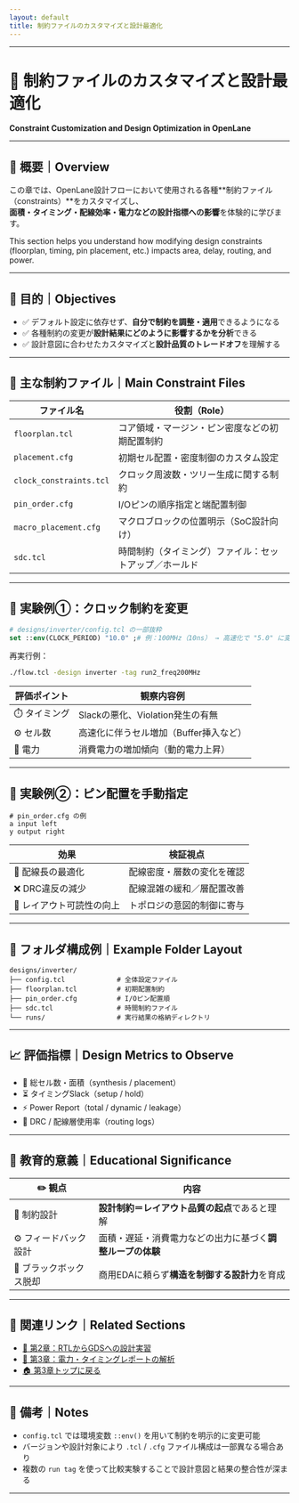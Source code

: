 ```yaml
---
layout: default
title: 制約ファイルのカスタマイズと設計最適化
---
```


---

# 🧩 制約ファイルのカスタマイズと設計最適化  
**Constraint Customization and Design Optimization in OpenLane**

---

## 📘 概要｜Overview

この章では、OpenLane設計フローにおいて使用される各種**制約ファイル（constraints）**をカスタマイズし、  
**面積・タイミング・配線効率・電力などの設計指標への影響**を体験的に学びます。

This section helps you understand how modifying design constraints  
(floorplan, timing, pin placement, etc.) impacts area, delay, routing, and power.

---

## 🎯 目的｜Objectives

- ✅ デフォルト設定に依存せず、**自分で制約を調整・適用**できるようになる  
- ✅ 各種制約の変更が**設計結果にどのように影響するかを分析**できる  
- ✅ 設計意図に合わせたカスタマイズと**設計品質のトレードオフ**を理解する  

---

## 📄 主な制約ファイル｜Main Constraint Files

| ファイル名 | 役割（Role） |
|------------|--------------------------|
| `floorplan.tcl` | コア領域・マージン・ピン密度などの初期配置制約 |
| `placement.cfg` | 初期セル配置・密度制御のカスタム設定 |
| `clock_constraints.tcl` | クロック周波数・ツリー生成に関する制約 |
| `pin_order.cfg` | I/Oピンの順序指定と端配置制御 |
| `macro_placement.cfg` | マクロブロックの位置明示（SoC設計向け） |
| `sdc.tcl` | 時間制約（タイミング）ファイル：セットアップ／ホールド |

---

## 🧪 実験例①：クロック制約を変更

```tcl
# designs/inverter/config.tcl の一部抜粋
set ::env(CLOCK_PERIOD) "10.0" ;# 例：100MHz（10ns） → 高速化で "5.0" に変更（200MHz）
```

再実行例：

```bash
./flow.tcl -design inverter -tag run2_freq200MHz
```

| 評価ポイント | 観察内容例 |
|--------------|------------|
| ⏱️ タイミング | Slackの悪化、Violation発生の有無 |
| ⚙️ セル数 | 高速化に伴うセル増加（Buffer挿入など） |
| 🔋 電力 | 消費電力の増加傾向（動的電力上昇） |

---

## 🧪 実験例②：ピン配置を手動指定

```text
# pin_order.cfg の例
a input left
y output right
```

| 効果 | 検証視点 |
|------|----------|
| 📏 配線長の最適化 | 配線密度・層数の変化を確認 |
| ❌ DRC違反の減少 | 配線混雑の緩和／層配置改善 |
| 🧭 レイアウト可読性の向上 | トポロジの意図的制御に寄与 |

---

## 📂 フォルダ構成例｜Example Folder Layout

```text
designs/inverter/
├── config.tcl             # 全体設定ファイル
├── floorplan.tcl          # 初期配置制約
├── pin_order.cfg          # I/Oピン配置順
├── sdc.tcl                # 時間制約ファイル
└── runs/                  # 実行結果の格納ディレクトリ
```

---

## 📈 評価指標｜Design Metrics to Observe

- 🔢 総セル数・面積（synthesis / placement）
- ⏳ タイミングSlack（setup / hold）
- ⚡ Power Report（total / dynamic / leakage）
- 🧱 DRC / 配線層使用率（routing logs）

---

## 🧠 教育的意義｜Educational Significance

| ✏️ 観点 | 内容 |
|---------|------|
| 📐 制約設計 | **設計制約＝レイアウト品質の起点**であると理解 |
| ⚙️ フィードバック設計 | 面積・遅延・消費電力などの出力に基づく**調整ループの体験** |
| 🧩 ブラックボックス脱却 | 商用EDAに頼らず**構造を制御する設計力**を育成 |

---

## 🔗 関連リンク｜Related Sections

- [📘 第2章：RTLからGDSへの設計実習](../02_rtl_to_gds_flow/README.md)
- [📘 第3章：電力・タイミングレポートの解析](../03_power_timing_report/README.md)
- [🏠 第3章トップに戻る](../README.md)

---

## 📝 備考｜Notes

- `config.tcl` では環境変数 `::env()` を用いて制約を明示的に変更可能
- バージョンや設計対象により `.tcl` / `.cfg` ファイル構成は一部異なる場合あり
- 複数の `run tag` を使って比較実験することで設計意図と結果の整合性が深まる

---
